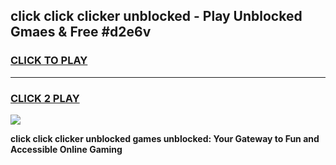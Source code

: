 
## click click clicker unblocked - Play Unblocked Gmaes & Free #d2e6v
<h3>
<a href="https://news.freeplayer.one?title=click_click_clicker_unblocked&ref=24F">CLICK TO PLAY</a></h3>
<hr>

<h3>
<a href="https://news.freeplayer.one?title=click_click_clicker_unblocked&ref=24F">CLICK 2 PLAY</a>
  
</h3>

<a href="https://news.freeplayer.one?title=click_click_clicker_unblocked&ref=24F/"><img src="https://clearcache.store/games.png"></a>


**click click clicker unblocked games unblocked: Your Gateway to Fun and Accessible Online Gaming**
